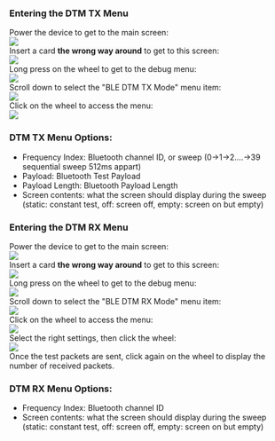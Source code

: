 ### [](#header-3)Entering the DTM TX Menu
Power the device to get to the main screen:  
![](https://github.com/mooltipass/minible/blob/gh-pages/images/rf_debug_guide/welcome_screen.png?raw=true)  
Insert a card **the wrong way around** to get to this screen:  
![](https://github.com/mooltipass/minible/blob/gh-pages/images/rf_debug_guide/invalid.png?raw=true)  
Long press on the wheel to get to the debug menu:  
![](https://github.com/mooltipass/minible/blob/gh-pages/images/rf_debug_guide/debug_menu.png?raw=true)  
Scroll down to select the "BLE DTM TX Mode" menu item:  
![](https://github.com/mooltipass/minible/blob/gh-pages/images/rf_debug_guide/rf_sweep_menu.png?raw=true)  
Click on the wheel to access the menu:  
![](https://github.com/mooltipass/minible/blob/gh-pages/images/rf_debug_guide/freq_sweep.png?raw=true)  

### [](#header-3)DTM TX Menu Options:
- Frequency Index: Bluetooth channel ID, or sweep (0->1->2....->39 sequential sweep 512ms appart)  
- Payload: Bluetooth Test Payload  
- Payload Length: Bluetooth Payload Length  
- Screen contents: what the screen should display during the sweep (static: constant test, off: screen off, empty: screen on but empty)

### [](#header-3)Entering the DTM RX Menu
Power the device to get to the main screen:  
![](https://github.com/mooltipass/minible/blob/gh-pages/images/rf_debug_guide/welcome_screen.png?raw=true)  
Insert a card **the wrong way around** to get to this screen:  
![](https://github.com/mooltipass/minible/blob/gh-pages/images/rf_debug_guide/invalid.png?raw=true)  
Long press on the wheel to get to the debug menu:  
![](https://github.com/mooltipass/minible/blob/gh-pages/images/rf_debug_guide/debug_menu.png?raw=true)  
Scroll down to select the "BLE DTM RX Mode" menu item:  
![](https://github.com/mooltipass/minible/blob/gh-pages/images/rf_debug_guide/rf_sweep_menu.png?raw=true)  
Click on the wheel to access the menu:  
![](https://github.com/mooltipass/minible/blob/gh-pages/images/rf_debug_guide/dtm_rx_mode.png?raw=true)  
Select the right settings, then click the wheel:  
![](https://github.com/mooltipass/minible/blob/gh-pages/images/rf_debug_guide/dtm_rx_rec.png?raw=true)  
Once the test packets are sent, click again on the wheel to display the number of received packets.


### [](#header-3)DTM RX Menu Options:
- Frequency Index: Bluetooth channel ID  
- Screen contents: what the screen should display during the sweep (static: constant test, off: screen off, empty: screen on but empty)
